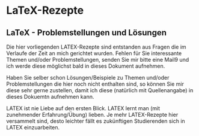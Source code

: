 # LaTeX-Rezepte
## LaTeX - Problemstellungen und Lösungen

Die hier vorliegenden LATEX-Rezepte sind entstanden aus Fragen die im Verlaufe der Zeit an mich gerichtet wurden. Fehlen für Sie interessante Themen und/oder Problemstellungen, senden Sie mir bitte eine Mail9 und ich werde diese möglichst bald in dieses Dokument aufnehmen.

Haben Sie selber schon Lösungen/Beispiele zu Themen und/oder Problemstellungen die hier noch nicht enthalten sind, so können Sie mir diese sehr gerne zustellen, damit ich diese (natürlich mit Quellenangabe) in dieses Dokuemtn aufnehmen kann.

LATEX ist nie Liebe auf den ersten Blick. LATEX lernt man (mit zunehmender Erfahrung/Übung) lieben. Je mehr LATEX-Rezepte hier versammelt sind, desto leichter fällt es zukünftigen Studierenden sich in LATEX einzuarbeiten.

